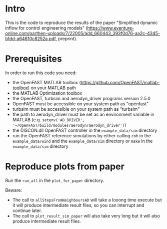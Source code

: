 # Intro
This is the code to reproduce the results of the paper "Simplified dynamic inflow for control engineering models" (https://www.eventure-online.com/parthen-uploads/7/22005/add_660443_393f0d76-aa2c-4345-bfdd-a64610c8252a.pdf, preprint).

# Prerequisites
In order to run this code you need:
* the OpenFAST MATLAB toolbox (https://github.com/OpenFAST/matlab-toolbox) on your MATLAB path
* the MATLAB Optimization toolbox
* the OpenFAST, turbsim and aerodyn_driver programs version 2.5.0
* OpenFAST must be accessible on your system path as "openfast"
* turbsim must be accessible on your system path as "turbsim"
* the path to aerodyn_driver must be set as an environment variable in MATLAB (e.g. ``setenv('AD_DRIVER', '~/OpenFAST/build/modules/aerodyn/aerodyn_driver')``)
* the DISCON.dll OpenFAST controller in the ``example_data/sim`` directory
* run the OpenFAST reference simulations by either calling ``coh`` in the ``example_data/wind`` and the ``example_data/sim`` directory or ``make`` in the ``example_data/sim`` directory

# Reproduce plots from paper
Run the ``run_all`` in the ``plot_for_paper`` directory.

Beware:
* The call to ``allStepsFromNeighboursAD`` will take a looong time execute but it will produce intermediate result files, so you can interrupt and continue later.
* The call to ``plot_result_sim_paper`` will also take very long but it will also produce intermediate result files.

